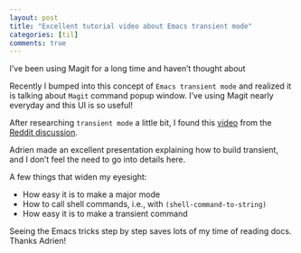 ```yaml
---
layout: post
title: "Excellent tutorial video about Emacs transient mode"
categories: [til]
comments: true
---
```


I&rsquo;ve been using Magit for a long time and haven&rsquo;t thought about 

Recently I bumped into this concept of `Emacs transient mode` and realized it is talking about `Magit` command popup window. I&rsquo;ve using Magit nearly everyday and this UI is so useful!

After researching `transient mode` a little bit, I found this [video](https://youtu.be/w3krYEeqnyk) from the [Reddit discussion](https://www.reddit.com/r/emacs/comments/f3o0v8/anyone_have_good_examples_for_transient/).

Adrien made an excellent presentation explaining how to build transient, and I don&rsquo;t feel the need to go into details here.

A few things that widen my eyesight:

-   How easy it is to make a major mode
-   How to call shell commands, i.e., with `(shell-command-to-string)`
-   How easy it is to make a transient command

Seeing the Emacs tricks step by step saves lots of my time of reading docs. Thanks Adrien!

